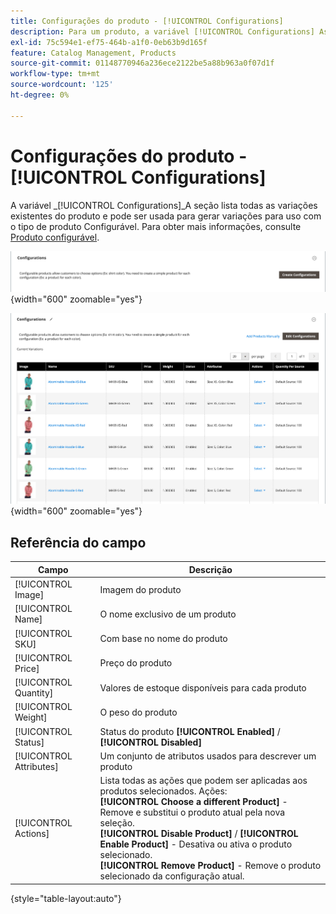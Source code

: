 ```yaml
---
title: Configurações do produto - [!UICONTROL Configurations]
description: Para um produto, a variável [!UICONTROL Configurations] As configurações do definem variações para uso com o tipo de produto Configurável.
exl-id: 75c594e1-ef75-464b-a1f0-0eb63b9d165f
feature: Catalog Management, Products
source-git-commit: 01148770946a236ece2122be5a88b963a0f07d1f
workflow-type: tm+mt
source-wordcount: '125'
ht-degree: 0%

---
```


# Configurações do produto - [!UICONTROL Configurations]

A variável _[!UICONTROL Configurations]_A seção lista todas as variações existentes do produto e pode ser usada para gerar variações para uso com o tipo de produto Configurável. Para obter mais informações, consulte [Produto configurável](product-create-configurable.md).

![Seção Configurações](./assets/product-configurable-create-configurations.png){width="600" zoomable="yes"}

![Configurações do produto](./assets/product-configurations-hoodie.png){width="600" zoomable="yes"}

## Referência do campo

| Campo | Descrição |
|--- |--- |
| [!UICONTROL Image] | Imagem do produto |
| [!UICONTROL Name] | O nome exclusivo de um produto |
| [!UICONTROL SKU] | Com base no nome do produto |
| [!UICONTROL Price] | Preço do produto |
| [!UICONTROL Quantity] | Valores de estoque disponíveis para cada produto |
| [!UICONTROL Weight] | O peso do produto |
| [!UICONTROL Status] | Status do produto **[!UICONTROL Enabled]** / **[!UICONTROL Disabled]** |
| [!UICONTROL Attributes] | Um conjunto de atributos usados para descrever um produto |
| [!UICONTROL Actions] | Lista todas as ações que podem ser aplicadas aos produtos selecionados. Ações:<br /> **[!UICONTROL Choose a different Product]** - Remove e substitui o produto atual pela nova seleção.<br /> **[!UICONTROL Disable Product]** / **[!UICONTROL Enable Product]** - Desativa ou ativa o produto selecionado.<br /> **[!UICONTROL Remove Product]** - Remove o produto selecionado da configuração atual. |

{style="table-layout:auto"}
